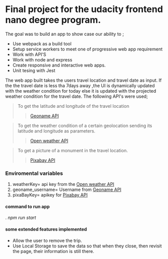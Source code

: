 # Final project for the udacity frontend nano degree program.

The goal was to build an app to show case our ability to ;
- Use webpack as a build tool
- Setup service workers to meet one of progressive web app requirement
- Work with API'S
- Work with node and express
- Create responsive and interactive  web apps.
- Unit tesing with Jest

 The web app built takes the users travel location and travel date as input. If the the travel date is less tha 7days away ,the UI is dynamically updated with the weather condition for today else it is updated with the projected weather condition for the travel date. The following API's were used; 
> To get the latitude and longitude of the travel location
>>[Geoname API](http://api.geonames.org/wikipediaSearchJSON)

>To get the weather condition of a certain geolocation sending its latitude and longitude as parameters.
>>[Open weather API](https://api.weatherbit.io)

>To get a picture of a monument in the travel location.
>>[Pixabay API](https://pixabay.com)

### Enviromental variables
1. weatherKey= api key from the [Open weather API](https://api.weatherbit.io)
2. geoname_username= Username from [Geoname API](http://api.geonames.org) 
3. pixaBayKey= apikey for [Pixabay API](https://pixabay.com)

#### command to run app
. *npm run start*

#### some extended features implemented
- Allow the user to remove the trip.
- Use Local Storage to save the data so that when they close, then revisit the page, their information is still there.